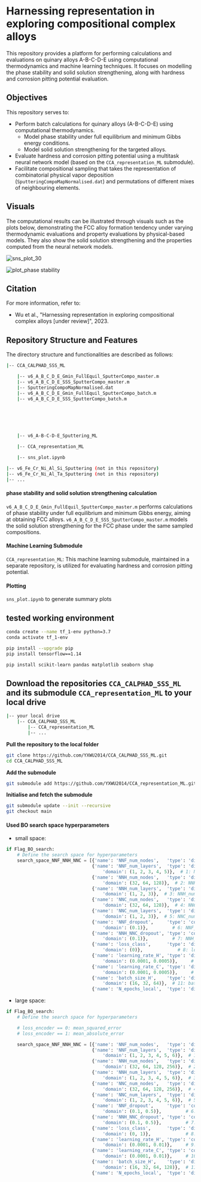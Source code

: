 # Harnessing representation in exploring compositional complex alloys

This repository provides a platform for performing calculations and evaluations on quinary alloys A-B-C-D-E using computational thermodynamics and machine learning techniques. It focuses on modelling the phase stability and solid solution strengthening, along with hardness and corrosion pitting potential evaluation.

## Objectives

This repository serves to:

- Perform batch calculations for quinary alloys (A-B-C-D-E) using computational thermodynamics.
  - Model phase stability under full equilibrium and minimum Gibbs energy conditions.
  - Model solid solution strengthening for the targeted alloys.
- Evaluate hardness and corrosion pitting potential using a multitask neural network model (based on the `CCA_representation_ML` submodule).
- Facilitate compositional sampling that takes the representation of combinatorial physical vapor deposition (`SputteringCompoMapNormalised.dat`) and permutations of different mixes of neighbouring elements.

## Visuals

The computational results can be illustrated through visuals such as the plots below, demonstrating the FCC alloy formation tendency under varying thermodynamic evaluations and property evaluations by physical-based models. They also show the solid solution strengthening and the properties computed from the neural network models.

![sns_plot_30](./sns_plot_30.png)

![plot_phase stability](<v6_A-B-C-D-E_Sputtering_ML/v6_A-B-C-D-E_Sputtering_ML_Exp/plot_phase stability.png>)

## Citation

For more information, refer to:

- Wu et al., "Harnessing representation in exploring compositional complex alloys [under review]", 2023.

## Repository Structure and Features

The directory structure and functionalities are described as follows:

```bash
|-- CCA_CALPHAD_SSS_ML

    |-- v6_A_B_C_D_E_Gmin_FullEquil_SputterCompo_master.m
    |-- v6_A_B_C_D_E_SSS_SputterCompo_master.m
    |-- SputteringCompoMapNormalised.dat
    |-- v6_A_B_C_D_E_Gmin_FullEquil_SputterCompo_batch.m
    |-- v6_A_B_C_D_E_SSS_SputterCompo_batch.m






    |-- v6_A-B-C-D-E_Sputtering_ML

    |-- CCA_representation_ML

    |-- sns_plot.ipynb

|-- v6_Fe_Cr_Ni_Al_Si_Sputtering (not in this repository)
|-- v6_Fe_Cr_Ni_Al_Ta_Sputtering (not in this repository)
|-- ...

```

#### phase stability and solid solution strengthening calculation

`v6_A_B_C_D_E_Gmin_FullEquil_SputterCompo_master.m` performs calculations of phase stability under full equilibrium and minimum Gibbs energy, aiming at obtaining FCC alloys.
`v6_A_B_C_D_E_SSS_SputterCompo_master.m` models the solid solution strengthening for the FCC phase under the same sampled compositions.

#### Machine Learning Submodule

`CCA_representation_ML`: This machine learning submodule, maintained in a separate repository, is utilized for evaluating hardness and corrosion pitting potential.

#### Plotting

`sns_plot.ipynb` to generate summary plots

## tested working environment

```bash
conda create --name tf_1-env python=3.7
conda activate tf_1-env

pip install --upgrade pip
pip install tensorflow==1.14

pip install scikit-learn pandas matplotlib seaborn shap

```

## Download the repositories `CCA_CALPHAD_SSS_ML` and its submodule `CCA_representation_ML` to your local drive

```bash
|-- your local drive
    |-- CCA_CALPHAD_SSS_ML
        |-- CCA_representation_ML
        |-- ...
```

**Pull the repository to the local folder**

```bash
git clone https://github.com/YXWU2014/CCA_CALPHAD_SSS_ML.git
cd CCA_CALPHAD_SSS_ML
```

**Add the submodule**

```bash
git submodule add https://github.com/YXWU2014/CCA_representation_ML.git CCA_representation_ML
```

**Initialise and fetch the submodule**

```bash 
git submodule update --init --recursive
git checkout main
```

<!-- **Commit and push local changes to GitHub**

```bash
cd CCA_CALPHAD_SSS_ML

```

```bash
cd CCA_representation_ML
git add -A
git commit -m "update conflicts"
git push origin main

cd ..
git add  -A
git commit -m "update v6_A-B-C-D-E_Sputtering"
git push origin main
```

**Pull the latest repository to the local folder (point to `main` branch)**

```bash
cd CCA_CALPHAD_SSS_ML
```

```bash
git pull origin main

cd CCA_representation_ML
git checkout main
git pull origin main
cd ..
```
-->

#### Used BO search space hyperparameters

- small space:

```python
if Flag_BO_search:
    # Define the search space for hyperparameters
    search_space_NNF_NNH_NNC = [{'name': 'NNF_num_nodes',   'type': 'discrete',  'domain': (32, 64, 128, 256)},  # 0: NNF_num_nodes
                                {'name': 'NNF_num_layers',  'type': 'discrete',
                                    'domain': (1, 2, 3, 4, 5)},  # 1: NNF_num_layers
                                {'name': 'NNH_num_nodes',   'type': 'discrete',
                                    'domain': (32, 64, 128)},  # 2: NNH_num_nodes
                                {'name': 'NNH_num_layers',  'type': 'discrete',
                                    'domain': (1, 2, 3)},  # 3: NNH_num_layers
                                {'name': 'NNC_num_nodes',   'type': 'discrete',
                                    'domain': (32, 64, 128)},  # 4: NNC_num_nodes
                                {'name': 'NNC_num_layers',  'type': 'discrete',
                                    'domain': (1, 2, 3)},  # 5: NNC_num_layers
                                {'name': 'NNF_dropout',     'type': 'continuous',
                                    'domain': (0.1)},         # 6: NNF_dropout
                                {'name': 'NNH_NNC_dropout', 'type': 'continuous',
                                    'domain': (0.1)},         # 7: NNH_NNC_dropout
                                {'name': 'loss_class',      'type': 'discrete',
                                    'domain': (0)},             # 8: loss_class
                                {'name': 'learning_rate_H', 'type': 'discrete',
                                    'domain': (0.0001, 0.0005)},     # 9: learning_rate_H
                                {'name': 'learning_rate_C', 'type': 'discrete',
                                    'domain': (0.0001, 0.0005)},     # 10: learning_rate_C
                                {'name': 'batch_size_H',    'type': 'discrete',
                                    'domain': (16, 32, 64)},  # 11: batch_size_H
                                {'name': 'N_epochs_local',  'type': 'discrete',  'domain': (1, 2, 3)}]       # 12: N_epochs_global
```

- large space:

```python
if Flag_BO_search:
    # Define the search space for hyperparameters

    # loss_encoder == 0: mean_squared_error
    # loss_encoder == 1: mean_absolute_error

    search_space_NNF_NNH_NNC = [{'name': 'NNF_num_nodes',   'type': 'discrete',  'domain': (32, 64, 128, 256)},  # 0: NNF_num_nodes
                                {'name': 'NNF_num_layers',  'type': 'discrete',
                                    'domain': (1, 2, 3, 4, 5, 6)},  # 1: NNF_num_layers
                                {'name': 'NNH_num_nodes',   'type': 'discrete',
                                    'domain': (32, 64, 128, 256)},  # 2: NNH_num_nodes
                                {'name': 'NNH_num_layers',  'type': 'discrete',
                                    'domain': (1, 2, 3, 4, 5, 6)},  # 3: NNH_num_layers
                                {'name': 'NNC_num_nodes',   'type': 'discrete',
                                    'domain': (32, 64, 128, 256)},  # 4: NNC_num_nodes
                                {'name': 'NNC_num_layers',  'type': 'discrete',
                                    'domain': (1, 2, 3, 4, 5, 6)},  # 5: NNC_num_layers
                                {'name': 'NNF_dropout',     'type': 'continuous',
                                    'domain': (0.1, 0.5)},         # 6: NNF_dropout
                                {'name': 'NNH_NNC_dropout', 'type': 'continuous',
                                    'domain': (0.1, 0.5)},         # 7: NNH_NNC_dropout
                                {'name': 'loss_class',      'type': 'discrete',
                                    'domain': (0, 1)},             # 8: loss_class
                                {'name': 'learning_rate_H', 'type': 'continuous',
                                    'domain': (0.0001, 0.01)},     # 9: learning_rate_H
                                {'name': 'learning_rate_C', 'type': 'continuous',
                                    'domain': (0.0001, 0.01)},     # 10: learning_rate_C
                                {'name': 'batch_size_H',    'type': 'discrete',
                                    'domain': (16, 32, 64, 128)},  # 11: batch_size_H
                                {'name': 'N_epochs_local',  'type': 'discrete',  'domain': (1, 2, 3, 4)}]       # 12: N_epochs_global
```
